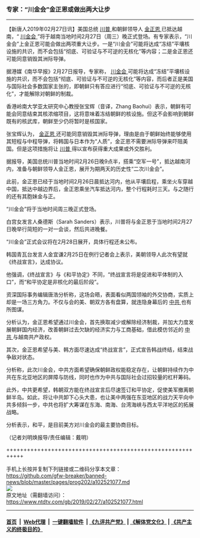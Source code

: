 ### 专家：“川金会”金正恩或做出两大让步
------------------------

<div class="post_content">
 <p>
  【新唐人2019年02月27日讯】美国总统
  <a href="https://www.ntdtv.com/gb/川普.htm">
   川普
  </a>
  和朝鲜领导人
  <a href="https://www.ntdtv.com/gb/金正恩.htm">
   金正恩
  </a>
  已抵达越南，“
  <a href="https://www.ntdtv.com/gb/川金会.htm">
   川金会
  </a>
  ”将于越南当地时间2月27日（周三）晚正式登场。有专家表示，“川金会”上金正恩可能会做出两项重大让步。一是“川金会”可能将达成“冻结”平壤核设施的共识，而不会包括“彻底、可验证与不可逆的无核化”等内容；二是金正恩还可能同意销毁其洲际导弹。
 </p>
 <p>
  据港媒《南华早报》2月27日报导，专家称，
  <a href="https://www.ntdtv.com/gb/川金会.htm">
   川金会
  </a>
  可能将达成“冻结”平壤核设施的共识，而不会包括“彻底、可验证与不可逆的无核化”等内容，而后者正是美国与国际社会多数国家主张的，即朝鲜只有答应进行“彻底、可验证与不可逆的无核化”，才能解除对朝鲜的制裁。
 </p>
 <p>
  香港岭南大学亚太研究中心教授张宝辉（音译，Zhang Baohui）表示，朝鲜有可能会同意结束其核浓缩项目，这将意味着冻结朝鲜的核设施。但这不会影响到朝鲜既有的核武库，朝鲜至少仍将暂时是核国家。
 </p>
 <p>
  张宝辉认为，
  <a href="https://www.ntdtv.com/gb/金正恩.htm">
   金正恩
  </a>
  还可能同意销毁其洲际导弹，理由是由于朝鲜始终能够使用其短程与中程导弹，将韩国与日本作为“人质”，金正恩不需要洲际导弹来吓阻美国。但是这项措施将让
  <a href="https://www.ntdtv.com/gb/川普.htm">
   川普
  </a>
  得以宣布获得重大成果或外交胜利。
 </p>
 <p>
  据报导，美国总统川普当地时间2月26日晚9点半，搭乘“空军一号”，抵达越南河内，准备与朝鲜领导人金正恩，展开为期两天的历史性“二次川金会”。
 </p>
 <p>
  此前，金正恩已经于当地时间2月26日晨抵达河内，他从平壤启程，乘坐火车穿越中国，抵达中越边界后，金正恩乘坐汽车抵达河内，整个行程耗时三天。与之随行的还有其胞妹金与正。
 </p>
 <p>
  “川金会”将于当地时间周三晚正式登场。
 </p>
 <p>
  白宫女发言人桑德斯（Sarah Sanders）表示，川普将与金正恩于当地时间2月27日晚举行简短的一对一会谈，然后共进晚餐。
 </p>
 <p>
  “川金会”正式会议将在2月28日展开，具体行程还未公布。
 </p>
 <p>
  韩国青瓦台发言人金宜谦2月25日在例行记者会上表示，美朝领导人此次有望就《终战宣言》，达成协议。
 </p>
 <p>
  他强调，《终战宣言》与《和平协定》不同，“终战宣言将是促进和平体制的入口”，而“和平协定是非核化的最后阶段”。
 </p>
 <p>
  资深国际事务编辑唐浩分析称，这场会晤，表面看似两国领袖的外交协商，实质上却是一场三方角力。不仅与会的美、朝双方各有盘算，就连隐身幕后的
  <a href="https://www.ntdtv.com/gb/中共.htm">
   中共
  </a>
  也有所图谋。
 </p>
 <p>
  分析认为，金正恩希望通过川金会，首先换取减少或解除经济制裁，并加大力度发展朝鲜国内经济，改善朝鲜过去欠缺的经济实力与工商基础，借此模仿邻近的
  <a href="https://www.ntdtv.com/gb/中共.htm">
   中共
  </a>
  与越南共产政权。
 </p>
 <p>
  其次，金正恩希望与美、韩方面尽速达成“终战宣言”，正式宣告韩战终结，结束战争敌对状态。
 </p>
 <p>
  分析称，此次川金会，中共方面希望确保朝鲜政权能稳定存在，让朝鲜持续作为中共在东北亚地区的屏障与防线，同时也作为中共与国际社会过招较量的杠杆筹码。
 </p>
 <p>
  此外，中共更希望，韩朝双方能在终战宣言后尽速签订和平协定，促使美军撤离朝鲜半岛。如此，将让中共卸下心头大患，也让美中两强在东亚地区的战力天平向中共多倾斜一步，中共也将扩大筹谋在东海、南海、台湾海峡与西太平洋地区的拓展战略。
 </p>
 <p>
  分析表示，和平，是目前美方对川金会的最主要协商目标。
 </p>
 <p>
  （记者刘明焕报导/责任编辑：戴明）
 </p>
 <div class="single_ad">
 </div>
</div>

+++++++++++++++++++++++++++++++++++++++++++++++++++++++++++<br/><br/>
手机上长按并复制下列链接或二维码分享本文章：<br/>
https://github.com/gfw-breaker/banned-news/blob/master/pages/prog202/a102521077.md <br/>
<a href='https://github.com/gfw-breaker/banned-news/blob/master/pages/prog202/a102521077.md'><img src='https://github.com/gfw-breaker/banned-news/blob/master/pages/prog202/a102521077.md.png'/></a> <br/>
原文地址（需翻墙访问）：https://www.ntdtv.com/gb/2019/02/27/a102521077.html


------------------------
#### [首页](https://github.com/gfw-breaker/banned-news/blob/master/README.md) &nbsp;|&nbsp; [Web代理](https://github.com/labour-camp/helloworld) &nbsp;|&nbsp; [一键翻墙软件](https://github.com/gfw-breaker/nogfw/blob/master/README.md) &nbsp;| [《九评共产党》](https://github.com/gfw-breaker/9ping.md/blob/master/README.md#九评之一评共产党是什么) | [《解体党文化》](https://github.com/gfw-breaker/jtdwh.md/blob/master/README.md) | [《共产主义的终极目的》](https://github.com/gfw-breaker/gczydzjmd.md/blob/master/README.md)

